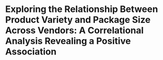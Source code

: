 # Exploring the Relationship Between Product Variety and Package Size Across Vendors: A Correlational Analysis Revealing a Positive Association
